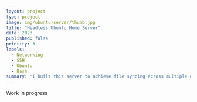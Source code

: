 ```yaml
---
layout: project
type: project
image: img/ubuntu-server/thumb.jpg
title: "Headless Ubuntu Home Server"
date: 2023
published: false
priority: 3
labels:
  - Networking
  - SSH
  - Ubuntu
  - Bash
summary: "I built this server to achieve file syncing across multiple devices/operating systems. Hosted Minecraft Servers for friends and a Plex Media Server for myself."
---
```


Work in progress